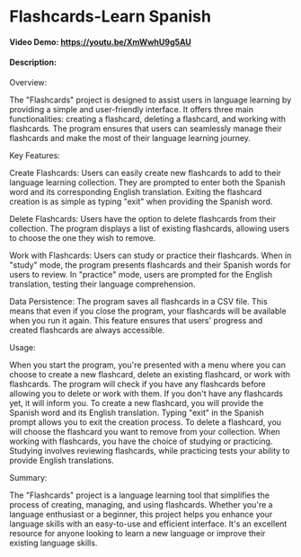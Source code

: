 # Flashcards-Learn Spanish
#### Video Demo:  <https://youtu.be/XmWwhU9g5AU>
#### Description:

Overview:

The "Flashcards" project is designed to assist users in language learning by providing a simple and user-friendly interface. It offers three main functionalities: creating a flashcard, deleting a flashcard, and working with flashcards. The program ensures that users can seamlessly manage their flashcards and make the most of their language learning journey.

Key Features:

Create Flashcards: Users can easily create new flashcards to add to their language learning collection. They are prompted to enter both the Spanish word and its corresponding English translation. Exiting the flashcard creation is as simple as typing "exit" when providing the Spanish word.

Delete Flashcards: Users have the option to delete flashcards from their collection. The program displays a list of existing flashcards, allowing users to choose the one they wish to remove.

Work with Flashcards: Users can study or practice their flashcards. When in "study" mode, the program presents flashcards and their Spanish words for users to review. In "practice" mode, users are prompted for the English translation, testing their language comprehension.

Data Persistence: The program saves all flashcards in a CSV file. This means that even if you close the program, your flashcards will be available when you run it again. This feature ensures that users' progress and created flashcards are always accessible.

Usage:

When you start the program, you're presented with a menu where you can choose to create a new flashcard, delete an existing flashcard, or work with flashcards.
The program will check if you have any flashcards before allowing you to delete or work with them. If you don't have any flashcards yet, it will inform you.
To create a new flashcard, you will provide the Spanish word and its English translation. Typing "exit" in the Spanish prompt allows you to exit the creation process.
To delete a flashcard, you will choose the flashcard you want to remove from your collection.
When working with flashcards, you have the choice of studying or practicing. Studying involves reviewing flashcards, while practicing tests your ability to provide English translations.

Summary:

The "Flashcards" project is a language learning tool that simplifies the process of creating, managing, and using flashcards. Whether you're a language enthusiast or a beginner, this project helps you enhance your language skills with an easy-to-use and efficient interface. It's an excellent resource for anyone looking to learn a new language or improve their existing language skills.